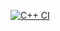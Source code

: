 [![C++ CI](https://github.com/SpiddyBoy/Hello_World/actions/workflows/main.yml/badge.svg)](https://github.com/SpiddyBoy/Hello_World/actions/workflows/main.yml)
